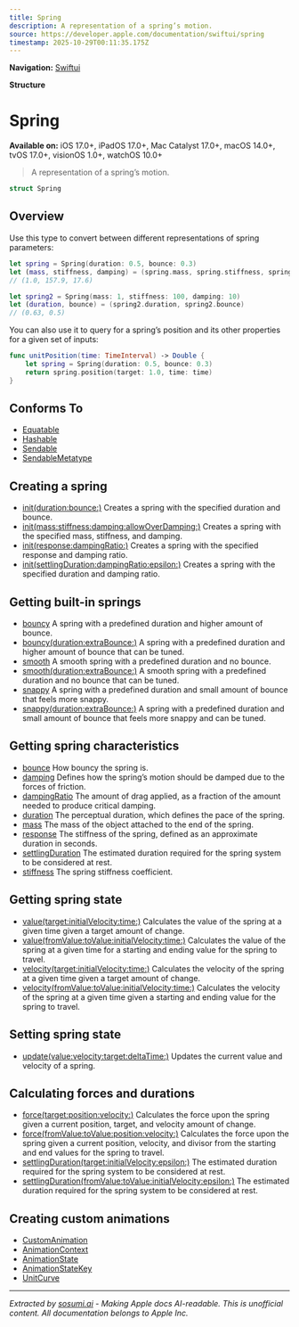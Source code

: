```yaml
---
title: Spring
description: A representation of a spring’s motion.
source: https://developer.apple.com/documentation/swiftui/spring
timestamp: 2025-10-29T00:11:35.175Z
---
```


**Navigation:** [Swiftui](/documentation/swiftui)

**Structure**

# Spring

**Available on:** iOS 17.0+, iPadOS 17.0+, Mac Catalyst 17.0+, macOS 14.0+, tvOS 17.0+, visionOS 1.0+, watchOS 10.0+

> A representation of a spring’s motion.

```swift
struct Spring
```

## Overview

Use this type to convert between different representations of spring parameters:

```swift
let spring = Spring(duration: 0.5, bounce: 0.3)
let (mass, stiffness, damping) = (spring.mass, spring.stiffness, spring.damping)
// (1.0, 157.9, 17.6)

let spring2 = Spring(mass: 1, stiffness: 100, damping: 10)
let (duration, bounce) = (spring2.duration, spring2.bounce)
// (0.63, 0.5)
```

You can also use it to query for a spring’s position and its other properties for a given set of inputs:

```swift
func unitPosition(time: TimeInterval) -> Double {
    let spring = Spring(duration: 0.5, bounce: 0.3)
    return spring.position(target: 1.0, time: time)
}
```

## Conforms To

- [Equatable](/documentation/Swift/Equatable)
- [Hashable](/documentation/Swift/Hashable)
- [Sendable](/documentation/Swift/Sendable)
- [SendableMetatype](/documentation/Swift/SendableMetatype)

## Creating a spring

- [init(duration:bounce:)](/documentation/swiftui/spring/init(duration:bounce:)) Creates a spring with the specified duration and bounce.
- [init(mass:stiffness:damping:allowOverDamping:)](/documentation/swiftui/spring/init(mass:stiffness:damping:allowoverdamping:)) Creates a spring with the specified mass, stiffness, and damping.
- [init(response:dampingRatio:)](/documentation/swiftui/spring/init(response:dampingratio:)) Creates a spring with the specified response and damping ratio.
- [init(settlingDuration:dampingRatio:epsilon:)](/documentation/swiftui/spring/init(settlingduration:dampingratio:epsilon:)) Creates a spring with the specified duration and damping ratio.

## Getting built-in springs

- [bouncy](/documentation/swiftui/spring/bouncy) A spring with a predefined duration and higher amount of bounce.
- [bouncy(duration:extraBounce:)](/documentation/swiftui/spring/bouncy(duration:extrabounce:)) A spring with a predefined duration and higher amount of bounce that can be tuned.
- [smooth](/documentation/swiftui/spring/smooth) A smooth spring with a predefined duration and no bounce.
- [smooth(duration:extraBounce:)](/documentation/swiftui/spring/smooth(duration:extrabounce:)) A smooth spring with a predefined duration and no bounce that can be tuned.
- [snappy](/documentation/swiftui/spring/snappy) A spring with a predefined duration and small amount of bounce that feels more snappy.
- [snappy(duration:extraBounce:)](/documentation/swiftui/spring/snappy(duration:extrabounce:)) A spring with a predefined duration and small amount of bounce that feels more snappy and can be tuned.

## Getting spring characteristics

- [bounce](/documentation/swiftui/spring/bounce) How bouncy the spring is.
- [damping](/documentation/swiftui/spring/damping) Defines how the spring’s motion should be damped due to the forces of friction.
- [dampingRatio](/documentation/swiftui/spring/dampingratio) The amount of drag applied, as a fraction of the amount needed to produce critical damping.
- [duration](/documentation/swiftui/spring/duration) The perceptual duration, which defines the pace of the spring.
- [mass](/documentation/swiftui/spring/mass) The mass of the object attached to the end of the spring.
- [response](/documentation/swiftui/spring/response) The stiffness of the spring, defined as an approximate duration in seconds.
- [settlingDuration](/documentation/swiftui/spring/settlingduration) The estimated duration required for the spring system to be considered at rest.
- [stiffness](/documentation/swiftui/spring/stiffness) The spring stiffness coefficient.

## Getting spring state

- [value(target:initialVelocity:time:)](/documentation/swiftui/spring/value(target:initialvelocity:time:)) Calculates the value of the spring at a given time given a target amount of change.
- [value(fromValue:toValue:initialVelocity:time:)](/documentation/swiftui/spring/value(fromvalue:tovalue:initialvelocity:time:)) Calculates the value of the spring at a given time for a starting and ending value for the spring to travel.
- [velocity(target:initialVelocity:time:)](/documentation/swiftui/spring/velocity(target:initialvelocity:time:)) Calculates the velocity of the spring at a given time given a target amount of change.
- [velocity(fromValue:toValue:initialVelocity:time:)](/documentation/swiftui/spring/velocity(fromvalue:tovalue:initialvelocity:time:)) Calculates the velocity of the spring at a given time given a starting and ending value for the spring to travel.

## Setting spring state

- [update(value:velocity:target:deltaTime:)](/documentation/swiftui/spring/update(value:velocity:target:deltatime:)) Updates the current  value and velocity of a spring.

## Calculating forces and durations

- [force(target:position:velocity:)](/documentation/swiftui/spring/force(target:position:velocity:)) Calculates the force upon the spring given a current position, target, and velocity amount of change.
- [force(fromValue:toValue:position:velocity:)](/documentation/swiftui/spring/force(fromvalue:tovalue:position:velocity:)) Calculates the force upon the spring given a current position, velocity, and divisor from the starting and end values for the spring to travel.
- [settlingDuration(target:initialVelocity:epsilon:)](/documentation/swiftui/spring/settlingduration(target:initialvelocity:epsilon:)) The estimated duration required for the spring system to be considered at rest.
- [settlingDuration(fromValue:toValue:initialVelocity:epsilon:)](/documentation/swiftui/spring/settlingduration(fromvalue:tovalue:initialvelocity:epsilon:)) The estimated duration required for the spring system to be considered at rest.

## Creating custom animations

- [CustomAnimation](/documentation/swiftui/customanimation)
- [AnimationContext](/documentation/swiftui/animationcontext)
- [AnimationState](/documentation/swiftui/animationstate)
- [AnimationStateKey](/documentation/swiftui/animationstatekey)
- [UnitCurve](/documentation/swiftui/unitcurve)

---

*Extracted by [sosumi.ai](https://sosumi.ai) - Making Apple docs AI-readable.*
*This is unofficial content. All documentation belongs to Apple Inc.*
